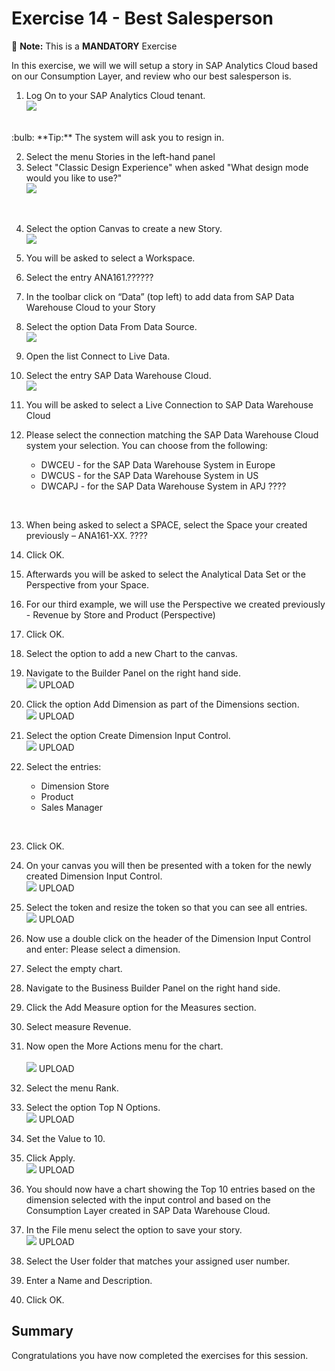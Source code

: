 # Exercise 14 - Best Salesperson

:memo: **Note:** This is a <strong>MANDATORY</strong>  Exercise

In this exercise, we will we will setup a story in SAP Analytics Cloud based on our Consumption Layer, and review who
our best salesperson is.

1. Log On to your SAP Analytics Cloud tenant.
<br>![](images/00_00_0221.png) 
<br>
:bulb: **Tip:** The system will ask you to resign in.

2. Select the menu Stories in the left-hand panel
3. Select "Classic Design Experience" when asked "What design mode would you like to use?"
<br>![](images/00_00_0222.png) 
<br>

4. Select the option Canvas to create a new Story.
<br>![](images/00_00_0201.png) 


5. You will be asked to select a Workspace.
6. Select the entry ANA161.??????
7. In the toolbar click on “Data” (top left) to add data from SAP Data Warehouse Cloud to your Story
8. Select the option Data From Data Source.
<br>![](images/00_00_0204.png) 

9. Open the list Connect to Live Data.
10. Select the entry SAP Data Warehouse Cloud.
<br>![](images/00_00_0205.png) 

11. You will be asked to select a Live Connection to SAP Data Warehouse Cloud
12. Please select the connection matching the SAP Data Warehouse Cloud system your selection. You can
choose from the following:<br><ul><li>DWCEU - for the SAP Data Warehouse System in Europe</li><li>DWCUS - for the SAP Data Warehouse System in US</li><li>DWCAPJ - for the SAP Data Warehouse System in APJ ????
<br>

13. When being asked to select a SPACE, select the Space your created previously – ANA161-XX. ????
14. Click OK. 
15. Afterwards you will be asked to select the Analytical Data Set or the Perspective from your Space.
16. For our third example, we will use the Perspective we created previously - Revenue by Store and Product
(Perspective)
17. Click OK.
18. Select the option to add a new Chart to the canvas.
19. Navigate to the Builder Panel on the right hand side.
<br>![](images/00_00_0409.png) UPLOAD

20. Click the option Add Dimension as part of the Dimensions section.
<br>![](images/00_00_0410.png) UPLOAD

21. Select the option Create Dimension Input Control.
<br>![](images/00_00_0411.png) UPLOAD
  
22. Select the entries:<br><ul><li>Dimension Store</li><li>Product</li><li>Sales Manager
<br>

23. Click OK.
24. On your canvas you will then be presented with a token for the newly created Dimension Input Control.
<br>![](images/00_00_0412.png) UPLOAD

25. Select the token and resize the token so that you can see all entries.
<br>![](images/00_00_0413.png) UPLOAD
  
26. Now use a double click on the header of the Dimension Input Control and enter: Please select a dimension.
27. Select the empty chart.
28. Navigate to the Business Builder Panel on the right hand side.
29. Click the Add Measure option for the Measures section.
30. Select measure Revenue.
31. Now open the More Actions menu for the chart.  
<br>![](images/00_00_0414.png) UPLOAD
  
32. Select the menu Rank.  
33. Select the option Top N Options.
<br>![](images/00_00_0415.png) UPLOAD
  
34. Set the Value to 10.
35. Click Apply. 
<br>![](images/00_00_0416.png) UPLOAD
  
36. You should now have a chart showing the Top 10 entries based on the dimension selected with the input
control and based on the Consumption Layer created in SAP Data Warehouse Cloud.
37. In the File menu select the option to save your story.
<br>![](images/00_00_0417.png) UPLOAD
  
38. Select the User folder that matches your assigned user number.
39. Enter a Name and Description.
40. Click OK.  


## Summary

Congratulations you have now completed the exercises for this session.



